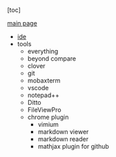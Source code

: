 
[toc]

[main page](../entry.md)

* [ide](./ide.md)
* tools
    * everything
    * beyond compare
    * clover
    * git
    * mobaxterm
    * vscode
    * notepad++
    * Ditto
    * FileViewPro
    * chrome plugin
        * vimium
        * markdown viewer
        * markdown reader
        * mathjax plugin for github